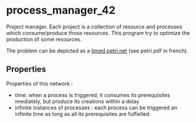 # process_manager_42
Project manager. Each project is a collection of resource and processes which consume/produce those resources. This program try to optimize the production of some resources.

The problem can be depicted as a [timed petri net](https://en.wikipedia.org/wiki/Petri_net) (see petri.pdf in french).

## Properties
Properties of this network :
- time: when a process is triggered, it consumes its prerequisites imediately, but produce its creations within a delay
- infinite instances of processes : each process can be triggered an infinite time as long as all its prerequisites are fulfielled.

